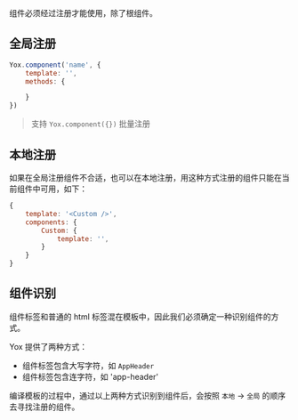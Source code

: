 组件必须经过注册才能使用，除了根组件。

## 全局注册

```javascript
Yox.component('name', {
    template: '',
    methods: {

    }
})
```

> 支持 `Yox.component({})` 批量注册

## 本地注册

如果在全局注册组件不合适，也可以在本地注册，用这种方式注册的组件只能在当前组件中可用，如下：

```javascript
{
    template: '<Custom />',
    components: {
        Custom: {
            template: '',
        }
    }
}
```

## 组件识别

组件标签和普通的 html 标签混在模板中，因此我们必须确定一种识别组件的方式。

Yox 提供了两种方式：

* 组件标签包含大写字符，如 `AppHeader`
* 组件标签包含连字符，如 'app-header'

编译模板的过程中，通过以上两种方式识别到组件后，会按照 `本地` -> `全局` 的顺序去寻找注册的组件。